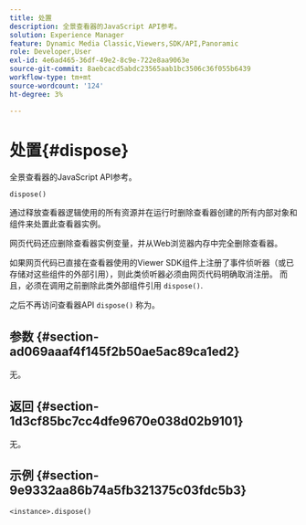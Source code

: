 ```yaml
---
title: 处置
description: 全景查看器的JavaScript API参考。
solution: Experience Manager
feature: Dynamic Media Classic,Viewers,SDK/API,Panoramic
role: Developer,User
exl-id: 4e6ad465-36df-49e2-8c9e-722e8aa9063e
source-git-commit: 8aebcacd5abdc23565aab1bc3506c36f055b6439
workflow-type: tm+mt
source-wordcount: '124'
ht-degree: 3%

---
```


# 处置{#dispose}

全景查看器的JavaScript API参考。

`dispose()`

通过释放查看器逻辑使用的所有资源并在运行时删除查看器创建的所有内部对象和组件来处置此查看器实例。

网页代码还应删除查看器实例变量，并从Web浏览器内存中完全删除查看器。

如果网页代码已直接在查看器使用的Viewer SDK组件上注册了事件侦听器（或已存储对这些组件的外部引用），则此类侦听器必须由网页代码明确取消注册。 而且，必须在调用之前删除此类外部组件引用 `dispose()`.

之后不再访问查看器API `dispose()` 称为。

## 参数 {#section-ad069aaaf4f145f2b50ae5ac89ca1ed2}

无。

## 返回 {#section-1d3cf85bc7cc4dfe9670e038d02b9101}

无。

## 示例 {#section-9e9332aa86b74a5fb321375c03fdc5b3}

```
<instance>.dispose()
```
